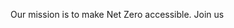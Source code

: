 Our mission is to make Net Zero accessible. Join us

<!---
zero2030net/zero2030net is a ✨ special ✨ repository because its `README.md` (this file) appears on your GitHub profile.
You can click the Preview link to take a look at your changes.
--->
